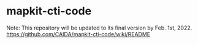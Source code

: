 # mapkit-cti-code
Note: This repository will be updated to its final version by Feb. 1st, 2022.
https://github.com/CAIDA/mapkit-cti-code/wiki/README
